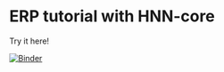 # ERP tutorial with HNN-core

Try it here!

[![Binder](https://mybinder.org/badge_logo.svg)](https://mybinder.org/v2/gh/rythorpe/erp_tutorial_hnn_core/HEAD?filepath=erp_tutorial_hnn_core_v01.ipynb)
